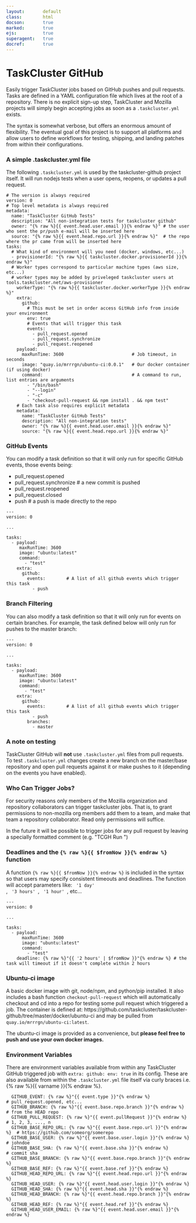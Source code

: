 ```yaml
---
layout:       default
class:        html
docson:       true
marked:       true
ejs:          true
superagent:   true
docref:       true
---
```


<h1>TaskCluster GitHub</h1>
<p>
Easily trigger TaskCluster jobs based on GitHub pushes and pull requests. Tasks are defined in a YAML configuration file which lives at the root of a repository. There is no explicit sign-up step, TaskCluster and Mozilla projects will simply begin accepting jobs as soon as a <code>.taskcluster.yml</code> exists.
</p>
<p>
The syntax is somewhat verbose, but offers an enormous amount of flexibility. The eventual goal of this project is to support all platforms and allow users to define workflows for testing, shipping, and landing patches from within their configurations.
</p>

### A simple .taskcluster.yml file
<p>
The following <code>.taskcluster.yml</code> is used by the taskcluster-github project itself. It will run nodejs tests when a user opens, reopens, or updates a pull request.
</p>

```
# The version is always required
version: 0
# Top level metadata is always required
metadata:
  name: "TaskCluster GitHub Tests"
  description: "All non-integration tests for taskcluster github"
  owner: "{% raw %}{{ event.head.user.email }}{% endraw %}" # the user who sent the pr/push e-mail will be inserted here
  source: "{% raw %}{{ event.head.repo.url }}{% endraw %}"  # the repo where the pr came from will be inserted here
tasks:
  # What kind of environment will you need (docker, windows, etc...)
  - provisionerId: "{% raw %}{{ taskcluster.docker.provisionerId }}{% endraw %}"
  # Worker types correspond to particular machine types (aws size, etc...)
  # worker types may be added by priveleged taskcluster users at tools.taskcluster.net/aws-provisioner
    workerType: "{% raw %}{{ taskcluster.docker.workerType }}{% endraw %}"
    extra:
      github:
        # This must be set in order access GitHub info from inside your environment
        env: true
        # Events that will trigger this task
        events:
          - pull_request.opened
          - pull_request.synchronize
          - pull_request.reopened
    payload:
      maxRunTime: 3600                          # Job timeout, in seconds
      image: "quay.io/mrrrgn/ubuntu-ci:0.0.1"   # Our docker container (if using docker)
      command:                                  # A command to run, list entries are arguments
        - "/bin/bash"
        - "--login"
        - "-c"
        - "checkout-pull-request && npm install . && npm test"
    # Each task also requires explicit metadata
    metadata:
      name: "TaskCluster GitHub Tests"
      description: "All non-integration tests"
      owner: "{% raw %}{{ event.head.user.email }}{% endraw %}"
      source: "{% raw %}{{ event.head.repo.url }}{% endraw %}"
```

### GitHub Events

You can modify a task definition so that it will only run for specific GitHub events, those events being:

  * pull_request.opened
  * pull_request.synchronize # a new commit is pushed
  * pull_request.reopened
  * pull_request.closed
  * push                     # a push is made directly to the repo


```
---
version: 0

...

tasks:
  - payload:
     maxRunTime: 3600
     image: "ubuntu:latest"
     command:
       - "test"
    extra:
      github:
        events:        # A list of all github events which trigger this task
          - push
```

### Branch Filtering

You can also modify a task definition so that it will only run for events on certain branches. For example, the task defined below will only run for pushes to the master branch:

```
---
version: 0

...

tasks:
  - payload:
     maxRunTime: 3600
     image: "ubuntu:latest"
     command:
       - "test"
    extra:
      github:
        events:        # A list of all github events which trigger this task
          - push
        branches:
          - master
```

### A note on testing
<p>
TaskCluster GitHub will <b>not</b> use <code>.taskcluster.yml</code> files from pull requests. To test <code>.taskcluster.yml</code> changes create a new branch on the master/base repository and open pull requests against it or make pushes to it (depending on the events you have enabled).
</p>

### Who Can Trigger Jobs?
<p>
For security reasons only members of the Mozilla organization and repository collaborators can trigger taskcluster jobs. That is, to grant permissions to non-mozilla org members add them to a team, and make that team a repository collaborator. Read only permissions will suffice.
</p>
<p>
In the future it will be possible to trigger jobs for any pull request by leaving a specially formatted comment (e.g. "TCGH Run <job_name>")
</p>

### Deadlines and the <code>{% raw %}{{ $fromNow }}{% endraw %}</code> function

A function <code>{% raw %}{{ $fromNow }}{% endraw %}</code> is included in the syntax so that users may specify consistent timeouts and deadlines. The function will accept parameters like:
<code> '1 day' </code>, <code> '3 hours' </code>, <code> '1 hour' </code>, etc...

```
---
version: 0

...

tasks:
  - payload:
      maxRunTime: 3600
      image: "ubuntu:latest"
      command:
        - "test"
    deadline: {% raw %}"{{ '2 hours' | $fromNow }}"{% endraw %} # the task will timeout if it doesn't complete within 2 hours
```

### Ubuntu-ci image

<p>
A basic docker image with git, node/npm, and python/pip installed. It also includes a bash function <code>checkout-pull-request</code> which will automatically checkout and cd into a repo for testing some pull request which triggered a job. The container is defined at: https://github.com/taskcluster/taskcluster-github/tree/master/docker/ubuntu-ci and may be pulled from <code>quay.io/mrrrgn/ubuntu-ci:latest</code>.

The ubuntu-ci image is provided as a convenience, but <b>please feel free to push and use your own docker images.</b>
</p>

### Environment Variables

<p> There are environment variables available from within any TaskCluster GitHub triggered job with <code>extra: github: env: true</code> in its config. These are also available from within the <code>.taskcluster.yml</code> file itself via curly braces i.e. {% raw %}{{ varname }}{% endraw %}.</p>

```
  GITHUB_EVENT: {% raw %}"{{ event.type }}"{% endraw %}                   # pull_request.opened, etc...
  GITHUB_BRANCH: {% raw %}"{{ event.base.repo.branch }}"{% endraw %}      # from the HEAD repo
  GITHUB_PULL_REQUEST: {% raw %}"{{ event.pullRequest }}"{% endraw %}     # 1, 2, 3, ..., n
  GITHUB_BASE_REPO_URL: {% raw %}"{{ event.base.repo.url }}"{% endraw %}  # https://github.com/someorg/somerepo
  GITHUB_BASE_USER: {% raw %}"{{ event.base.user.login }}"{% endraw %}    # johndoe
  GITHUB_BASE_SHA: {% raw %}"{{ event.base.sha }}"{% endraw %}            # commit sha
  GITHUB_BASE_BRANCH: {% raw %}"{{ event.base.repo.branch }}"{% endraw %}
  GITHUB_BASE_REF: {% raw %}"{{ event.base.ref }}"{% endraw %}
  GITHUB_HEAD_REPO_URL: {% raw %}"{{ event.head.repo.url }}"{% endraw %}
  GITHUB_HEAD_USER: {% raw %}"{{ event.head.user.login }}"{% endraw %}
  GITHUB_HEAD_SHA: {% raw %}"{{ event.head.sha }}"{% endraw %}
  GITHUB_HEAD_BRANCH: {% raw %}"{{ event.head.repo.branch }}"{% endraw %}
  GITHUB_HEAD_REF: {% raw %}"{{ event.head.ref }}"{% endraw %}
  GITHUB_HEAD_USER_EMAIL: {% raw %}"{{ event.head.user.email }}"{% endraw %}
```

<div data-render-schema='http://schemas.taskcluster.net/github/v1/taskcluster-github-config.json'></div>
<div data-doc-ref='http://references.taskcluster.net/github/v1/api.json'></div>
<div data-doc-ref='http://references.taskcluster.net/github/v1/exchanges.json'></div>

